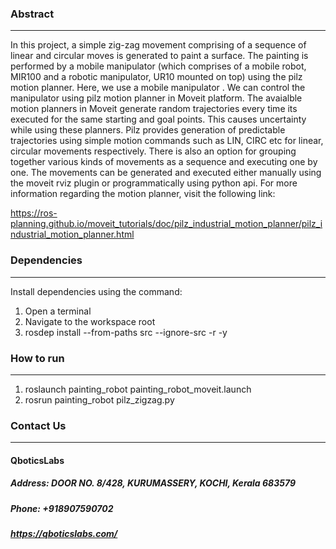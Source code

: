 ### Abstract
------------
In this project, a simple zig-zag movement comprising of a sequence of linear and circular moves is generated to paint a surface. The painting is performed by a mobile manipulator (which comprises of a mobile robot, MIR100 and a robotic manipulator, UR10 mounted on top) using the pilz motion planner. Here, we use a mobile manipulator . We can control the manipulator using pilz motion planner in Moveit platform. The avaialble motion planners in Moveit generate random trajectories every time its executed for the same starting and goal points. This causes uncertainty while using these planners. Pilz provides generation of predictable trajectories using simple motion commands such as LIN, CIRC etc for linear, circular movements respectively. There is also an option for grouping together various kinds of movements as a sequence and executing one by one. The movements can be generated and executed either manually using the moveit rviz plugin or programmatically using python api. For more information regarding the motion planner, visit the following link:

https://ros-planning.github.io/moveit_tutorials/doc/pilz_industrial_motion_planner/pilz_industrial_motion_planner.html



### Dependencies
----------------
Install dependencies using the command:

1. Open a terminal
2. Navigate to the workspace root
3. rosdep install --from-paths src --ignore-src -r -y


### How to run
--------------
1. roslaunch painting_robot painting_robot_moveit.launch
2. rosrun painting_robot pilz_zigzag.py



### Contact Us
--------------
#### QboticsLabs
##### Address: DOOR NO. 8/428, KURUMASSERY, KOCHI, Kerala 683579
##### Phone: +918907590702
##### https://qboticslabs.com/
